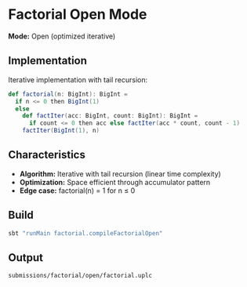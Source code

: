 # Factorial Open Mode

**Mode:** Open (optimized iterative)

## Implementation

Iterative implementation with tail recursion:

```scala
def factorial(n: BigInt): BigInt =
  if n <= 0 then BigInt(1)
  else
    def factIter(acc: BigInt, count: BigInt): BigInt =
      if count <= 0 then acc else factIter(acc * count, count - 1)
    factIter(BigInt(1), n)
```

## Characteristics

- **Algorithm:** Iterative with tail recursion (linear time complexity)
- **Optimization:** Space efficient through accumulator pattern
- **Edge case:** factorial(n) = 1 for n ≤ 0

## Build

```bash
sbt "runMain factorial.compileFactorialOpen"
```

## Output

`submissions/factorial/open/factorial.uplc`
